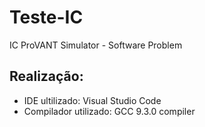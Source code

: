 # Teste-IC
IC ProVANT Simulator - Software Problem

## Realização: 
- IDE ultilizado: Visual Studio Code 
- Compilador utilizado: GCC 9.3.0 compiler 
